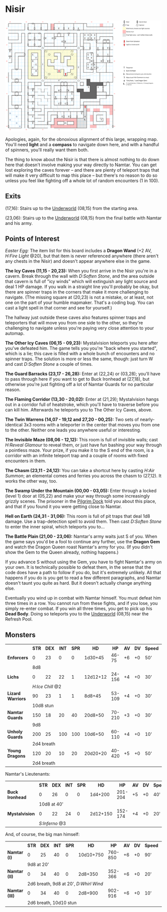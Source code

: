 # Nisir

![map](nisir.svg)

Apologies, again, for the obnoxious alignment of this large, wrapping map. You'll need **light** and a **compass** to navigate down here, and with a handful of spinners, you'll really want them both.

The thing to know about the Nisir is that there is almost nothing to do down here that doesn't involve making your way directly to Namtar. You can get lost exploring the caves forever – and there are plenty of teleport traps that will make it very difficult to map this place – but there's no reason to do so unless you feel like fighting off a whole lot of random encounters (1 in 100).

## Exits

(17,16): Stairs up to the [Underworld](magan-underworld.md) (08,15) from the starting area.

(23,06): Stairs up to the [Underworld](magan-underworld.md) (08,15) from the final battle with Namtar and his army.

## Points of Interest

*Easter Egg:* The item list for this board includes a **Dragon Wand** (+2 AV, *H:Fire Light* @20), but that item is never referenced anywhere (there aren't any chests in the Nisir) and doesn't appear anywhere else in the game.

**The Icy Caves (11,15 - 20,23):** When you first arrive in the Nisir you're in a cavern. Break through the wall with *D:Soften Stone*, and the area outside that cavern is full of "icy winds" which will extinguish any light source and deal 1 HP damage. If you walk in a straight line you'll probably be okay, but there are spinner traps in the corners that make it more challenging to navigate. (The missing square at (20,23) is not a mistake, or at least, not one on the part of your humble mapmaker. That's a coding bug. You can cast a light spell in that corner and see for yourself.)

The hallway just outside these caves also features spinner traps and teleporters that will move you from one side to the other, so they're challenging to navigate unless you're paying very close attention to your automap.

**The Other Icy Caves (06,15 - 09,23):** Mystalvision teleports you here after you've defeated him. The game tells you you're "back where you started", which is a lie; this cave is filled with a whole bunch of encounters and no spinner traps. The solution is more or less the same, though: just turn W and cast *D:Soften Stone* a couple of times.

**The Guard Barracks (23,17 - 26,28):** Enter at (22,24) or (03,28); you'll have to pass through here if you want to get to Buck Ironhead at (27,18), but otherwise you're just fighting off a lot of Namtar Guards for no particular reason.

**The Flaming Corridor (13,30 - 20,02):** Enter at (21,29); Mystalvision hangs out in a corridor full of heatstroke, which you'll have to traverse before you can kill him. Afterwards he teleports you to The Other Icy Caves, above.

**The Twin Warrens (14,07 - 19,12 and 27,20 - 00,25):** Two sets of nearly-identical 3x3 rooms with a teleporter in the center that moves you from one to the other. Neither one leads you anywhere useful or interesting.

**The Invisible Maze (08,06 - 12,12):** This room is full of invisible walls; cast *H:Reveal Glamour* to reveal them, or just have fun bashing your way through a pointless maze. Your prize, if you make it to the S end of the room, is a corridor with an infinite teleport trap and a couple of rooms with fixed encounters in them.

**The Chasm (23,11 - 24,12):** You can take a shortcut here by casting *H:Air Summon*; an elemental comes and ferries you across the chasm to (27,12). It works the other way, too.

**The Swamp Under the Mountain (00,00 - 03,05):**  Enter through a locked (level 1) door at (05,22) and make your way through some increasingly grizzly scenes. The prisoner in the [Pilgrim Dock](pilgrim-dock.md) told you about this place, and that if you found it you were getting close to Namtar.

**Hell on Earth (24,31 - 31,06):** This room is full of pit traps that deal 1d8 damage. Use a trap-detection spell to avoid them. Then cast *D:Soften Stone* to enter the inner spiral, which teleports you to...

**The Battle Plain (21,00 - 23,06):** Namtar's army waits just S of you. When the game says you'd be a fool to continue any further, use the **Dragon Gem** and watch the Dragon Queen roast Namtar's army for you. (If you didn't show the Gem to the Queen already, nothing happens.)

If you advance S without using the Gem, you have to fight Namtar's army on your own. It is technically possible to defeat them, in the sense that the code does have a path to follow if you do, but it's extremely unlikely. All that happens if you do is you get to read a few different paragraphs, and Namtar doesn't taunt you quite as hard. But it doesn't actually change anything else.

Eventually you wind up in combat with Namtar himself. You must defeat him three times in a row. You cannot run from these fights, and if you lose, you simply re-enter combat. If you win all three times, you get to pick up his **Dead Body**. Doing so teleports you to the [Underworld](magan-underworld.md) (08,15) near the Refresh Pool.

## Monsters

<table>
  <tr>
    <th></th>
    <th>STR</th>
    <th>DEX</th>
    <th>INT</th>
    <th>SPR</th>
    <th>HD</th>
    <th>HP</th>
    <th>AV</th>
    <th>DV</th>
    <th>Speed</th>
    <th>XP</th>
  </tr>
  <tr>
    <td><b>Enforcers</b></td>
    <td>0</td>
    <td>23</td>
    <td>0</td>
    <td>0</td>
    <td>1d30+45</td>
    <td>46-75</td>
    <td>+6</td>
    <td>+0</td>
    <td>50'</td>
    <td>300</td>
  </tr><tr>
    <td></td>
    <td colspan="10">8d8</td>
  </tr>
  <tr>
    <td><b>Lichs</b></td>
    <td>0</td>
    <td>22</td>
    <td>22</td>
    <td>1</td>
    <td>12d12+12</td>
    <td>24-156</td>
    <td>+4</td>
    <td>+0</td>
    <td>30'</td>
    <td>400</td>
  </tr><tr>
    <td></td>
    <td colspan="10"><i>H:Ice Chill</i> @2</td>
  </tr>
  <tr>
    <td><b>Lizard Warriors</b></td>
    <td>90</td>
    <td>23</td>
    <td>1</td>
    <td>1</td>
    <td>8d8+45</td>
    <td>53-109</td>
    <td>+4</td>
    <td>+0</td>
    <td>30'</td>
    <td>170</td>
  </tr><tr>
    <td></td>
    <td colspan="10">10d8 stun</td>
  </tr>
  <tr>
    <td><b>Namtar Guards</b></td>
    <td>150</td>
    <td>18</td>
    <td>20</td>
    <td>40</td>
    <td>20d8+50</td>
    <td>70-210</td>
    <td>+3</td>
    <td>+0</td>
    <td>30'</td>
    <td>300</td>
  </tr><tr>
    <td></td>
    <td colspan="10">9d8</td>
  </tr>
  <tr>
    <td><b>Unholy Guards</b></td>
    <td>200</td>
    <td>25</td>
    <td>100</td>
    <td>100</td>
    <td>10d6+50</td>
    <td>60-110</td>
    <td>+4</td>
    <td>+0</td>
    <td>10'</td>
    <td>400</td>
  </tr><tr>
    <td></td>
    <td colspan="10">2d4 breath</td>
  </tr>
  <tr>
    <td><b>Young Dragons</b></td>
    <td>120</td>
    <td>20</td>
    <td>10</td>
    <td>20</td>
    <td>20d20+20</td>
    <td>40-420</td>
    <td>+5</td>
    <td>+0</td>
    <td>50'</td>
    <td>400</td>
  </tr><tr>
    <td></td>
    <td colspan="10">2d4 breath</td>
  </tr>
</table>

Namtar's Lieutenants:

<table>
  <tr>
    <th></th>
    <th>STR</th>
    <th>DEX</th>
    <th>INT</th>
    <th>SPR</th>
    <th>HD</th>
    <th>HP</th>
    <th>AV</th>
    <th>DV</th>
    <th>Speed</th>
    <th>XP</th>
  </tr>
  <tr>
    <td><b>Buck Ironhead</b></td>
    <td>0</td>
    <td>26</td>
    <td>0</td>
    <td>0</td>
    <td>1d4+200</td>
    <td>201-204</td>
    <td>+5</td>
    <td>+0</td>
    <td>40'</td>
    <td>600</td>
  </tr><tr>
    <td></td>
    <td colspan="10">10d8 at 40'</td>
  </tr>
  <tr>
    <td><b>Mystalvision</b></td>
    <td>0</td>
    <td>22</td>
    <td>24</td>
    <td>0</td>
    <td>2d12+150</td>
    <td>152-174</td>
    <td>+4</td>
    <td>+0</td>
    <td>20'</td>
    <td>700</td>
  </tr><tr>
    <td></td>
    <td colspan="10"><i>S:Inferno</i> @3</td>
  </tr>
</table>

And, of course, the big man himself:

<table>
  <tr>
    <th></th>
    <th>STR</th>
    <th>DEX</th>
    <th>INT</th>
    <th>SPR</th>
    <th>HD</th>
    <th>HP</th>
    <th>AV</th>
    <th>DV</th>
    <th>Speed</th>
    <th>XP</th>
  </tr>
  <tr>
    <td><b>Namtar (I)</b></td>
    <td>0</td>
    <td>25</td>
    <td>40</td>
    <td>0</td>
    <td>10d10+750</td>
    <td>760-850</td>
    <td>+6</td>
    <td>+0</td>
    <td>90'</td>
    <td>1200</td>
  </tr><tr>
    <td></td>
    <td colspan="10">9d8 at 20'</td>
  </tr>
  <tr>
    <td><b>Namtar (II)</b></td>
    <td>0</td>
    <td>34</td>
    <td>40</td>
    <td>0</td>
    <td>2d8+350</td>
    <td>352-366</td>
    <td>+6</td>
    <td>+0</td>
    <td>20'</td>
    <td>1200</td>
  </tr><tr>
    <td></td>
    <td colspan="10">2d6 breath, 9d8 at 20', <i>D:Whirl Wind</i></td>
  </tr>
  <tr>
    <td><b>Namtar (III)</b></td>
    <td>0</td>
    <td>34</td>
    <td>40</td>
    <td>0</td>
    <td>2d8+900</td>
    <td>902-916</td>
    <td>+6</td>
    <td>+0</td>
    <td>10'</td>
    <td>1000</td>
  </tr><tr>
    <td></td>
    <td colspan="10">2d6 breath, 10d10 stun</td>
  </tr>
</table>
